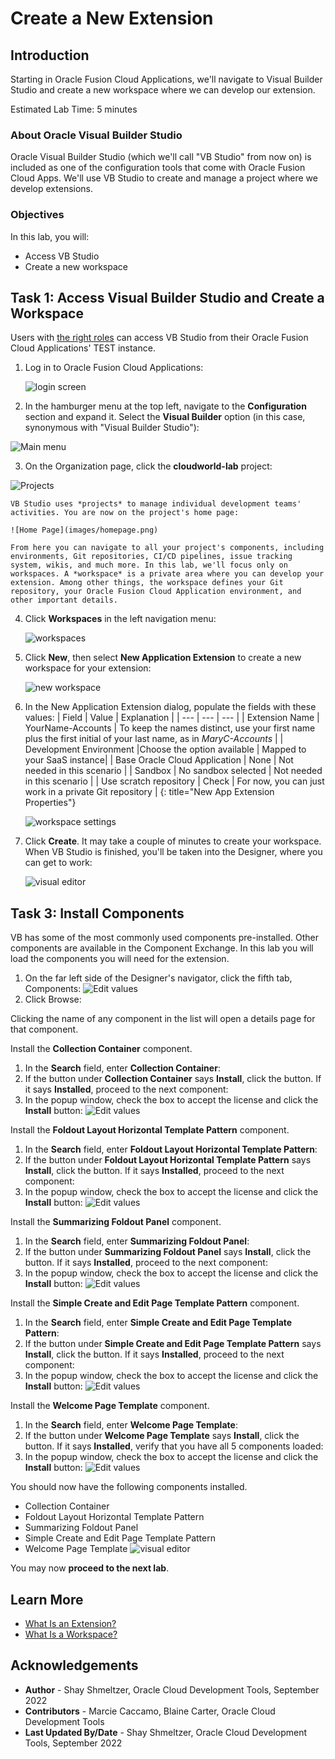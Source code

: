 # Create a New Extension

## Introduction

Starting in Oracle Fusion Cloud Applications, we'll navigate to Visual Builder Studio and create a new workspace where we can develop our extension.

Estimated Lab Time: 5 minutes

### About Oracle Visual Builder Studio
Oracle Visual Builder Studio (which we'll call "VB Studio" from now on) is included as one of the configuration tools that come with Oracle Fusion Cloud Apps. We'll use VB Studio to create and manage a project where we develop extensions.

### Objectives

In this lab, you will:
* Access VB Studio
* Create a new workspace


## Task 1: Access Visual Builder Studio and Create a Workspace

Users with [the right roles](https://docs.oracle.com/en/cloud/paas/visual-builder/visualbuilder-administration/set-vb-studio-extend-oracle-cloud-applications.html#GUID-DF0D4F76-D26A-46B5-B8E5-68D7FDD1E475) can access VB Studio from their Oracle Fusion Cloud Applications' TEST instance.

1. Log in to Oracle Fusion Cloud Applications:

	![login screen](images/login.png)

2. In the hamburger menu at the top left, navigate to the **Configuration** section and expand it. Select the **Visual Builder** option (in this case, synonymous with "Visual Builder Studio"):

  ![Main menu](images/menu.png)

3. On the Organization page, click the **cloudworld-lab** project:

  ![Projects](images/projects.png)

	VB Studio uses *projects* to manage individual development teams' activities. You are now on the project's home page:

	![Home Page](images/homepage.png)

	From here you can navigate to all your project's components, including environments, Git repositories, CI/CD pipelines, issue tracking system, wikis, and much more. In this lab, we'll focus only on workspaces. A *workspace* is a private area where you can develop your extension. Among other things, the workspace defines your Git repository, your Oracle Fusion Cloud Application environment, and other important details.

4. Click **Workspaces** in the left navigation menu:

	![workspaces](images/workspace.png)

5. Click **New**, then select **New Application Extension** to create a new workspace for your extension:

	![new workspace](images/newWorkspace.png)

6. In the New Application Extension dialog, populate the fields with these values:
| Field | Value | Explanation |
| --- | --- | --- |
| Extension Name | YourName-Accounts | To keep the names distinct, use your first name plus the first initial of your last name, as in *MaryC-Accounts* |
| Development Environment |Choose the option available | Mapped to your SaaS instance|
| Base Oracle Cloud Application | None | Not needed in this scenario |
| Sandbox | No sandbox selected | Not needed in this scenario |
| Use scratch repository | Check | For now, you can just work in a private Git repository |
{: title="New App Extension Properties"}

	![workspace settings](images/workspacesettings.png)

7. Click **Create**.  It may take a couple of minutes to create your workspace.  When VB Studio is finished, you'll be taken into the Designer, where you can get to work:

	![visual editor](images/results.png)

## Task 3: Install Components

VB has some of the most commonly used components pre-installed.  Other components are available in the Component Exchange.  In this lab you will load the components you will need for the extension.

1. On the far left side of the Designer's navigator, click the fifth tab, Components:
![Edit values](images/OpenComponentsTab.png)
2. Click Browse:

Clicking the name of any component in the list will open a details page for that component.

Install the **Collection Container** component.
1. In the **Search** field, enter **Collection Container**:
2. If the button under **Collection Container** says **Install**, click the button.  If it says **Installed**, proceed to the next component:
3. In the popup window, check the box to accept the license and click the **Install** button:
![Edit values](images/InstallCollectionContainer.png)

Install the **Foldout Layout Horizontal Template Pattern** component.
1. In the **Search** field, enter **Foldout Layout Horizontal Template Pattern**:
2. If the button under **Foldout Layout Horizontal Template Pattern** says **Install**, click the button.  If it says **Installed**, proceed to the next component:
3. In the popup window, check the box to accept the license and click the **Install** button:
![Edit values](images/InstallFoldoutLayoutHorizontalTemplatePattern.png)

Install the **Summarizing Foldout Panel** component.
1. In the **Search** field, enter **Summarizing Foldout Panel**:
2. If the button under **Summarizing Foldout Panel** says **Install**, click the button.  If it says **Installed**, proceed to the next component:
3. In the popup window, check the box to accept the license and click the **Install** button:
![Edit values](images/InstallSummarizingFoldoutPanel.png)

Install the **Simple Create and Edit Page Template Pattern** component.
1. In the **Search** field, enter **Simple Create and Edit Page Template Pattern**:
2. If the button under **Simple Create and Edit Page Template Pattern** says **Install**, click the button.  If it says **Installed**, proceed to the next component:
3. In the popup window, check the box to accept the license and click the **Install** button:
![Edit values](images/InstallSimpleCreateEditPageTemplatePattern.png)

Install the **Welcome Page Template** component.
1. In the **Search** field, enter **Welcome Page Template**:
2. If the button under **Welcome Page Template** says **Install**, click the button.  If it says **Installed**, verify that you have all 5 components loaded:
3. In the popup window, check the box to accept the license and click the **Install** button:
![Edit values](images/InstallWelcomePageTemplate.png)

You should now have the following components installed.
* Collection Container
* Foldout Layout Horizontal Template Pattern
* Summarizing Foldout Panel
* Simple Create and Edit Page Template Pattern
* Welcome Page Template
![visual editor](images/InstalledComponents.png)

You may now **proceed to the next lab**.

## Learn More

* [What Is an Extension?](https://docs.oracle.com/en/cloud/paas/visual-builder/visualbuilder-building-appui/basics.html#GUID-A729A4FB-CD2E-48C8-BDE3-577DEE835332)
* [What Is a Workspace?](https://docs.oracle.com/en/cloud/paas/visual-builder/visualbuilder-building-appui/basics.html#GUID-8E1EF322-51B5-4411-BAAA-F2AB3796C8FB)

## Acknowledgements
* **Author** - Shay Shmeltzer, Oracle Cloud Development Tools, September 2022
* **Contributors** -  Marcie Caccamo, Blaine Carter, Oracle Cloud Development Tools
* **Last Updated By/Date** - Shay Shmeltzer, Oracle Cloud Development Tools, September 2022
